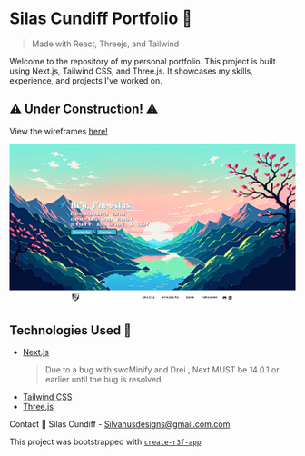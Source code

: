 # Silas Cundiff Portfolio :rocket:

> Made with React, Threejs, and Tailwind

Welcome to the repository of my personal portfolio. This project is built using Next.js, Tailwind CSS, and Three.js. It showcases my skills, experience, and projects I've worked on.

## :warning: Under Construction! :warning:

View the wireframes [here!](https://www.figma.com/file/4lVo9k1MzhK1y2SqeayjGt/Zenify-UI-Revamp?type=design&node-id=48%3A215&mode=design&t=iuKOO0dkunUUl19D-1)

![Project Image](./public/img/project-image.png)

## Technologies Used :wrench:

- [Next.js](https://nextjs.org/)
  > Due to a bug with swcMinify and Drei <Text />, Next MUST be 14.0.1 or earlier until the bug is resolved.
- [Tailwind CSS](https://tailwindcss.com/)
- [Three.js](https://threejs.org/)

Contact :email:
Silas Cundiff - Silvanusdesigns@gmail.com.com

This project was bootstrapped with [`create-r3f-app`](https://github.com/utsuboco/create-r3f-app)
